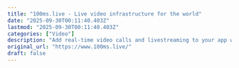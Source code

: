 ```yaml
---
title: "100ms.live - Live video infrastructure for the world"
date: "2025-09-30T00:11:40.403Z"
lastmod: "2025-09-30T00:11:40.403Z"
categories: ["Video"]
description: "Add real-time video calls and livestreaming to your app with fully customizable UI, APIs to manage rooms, interactivity APIs to add chat, whiteboard, polls and more."
original_url: "https://www.100ms.live/"
draft: false
---
```

